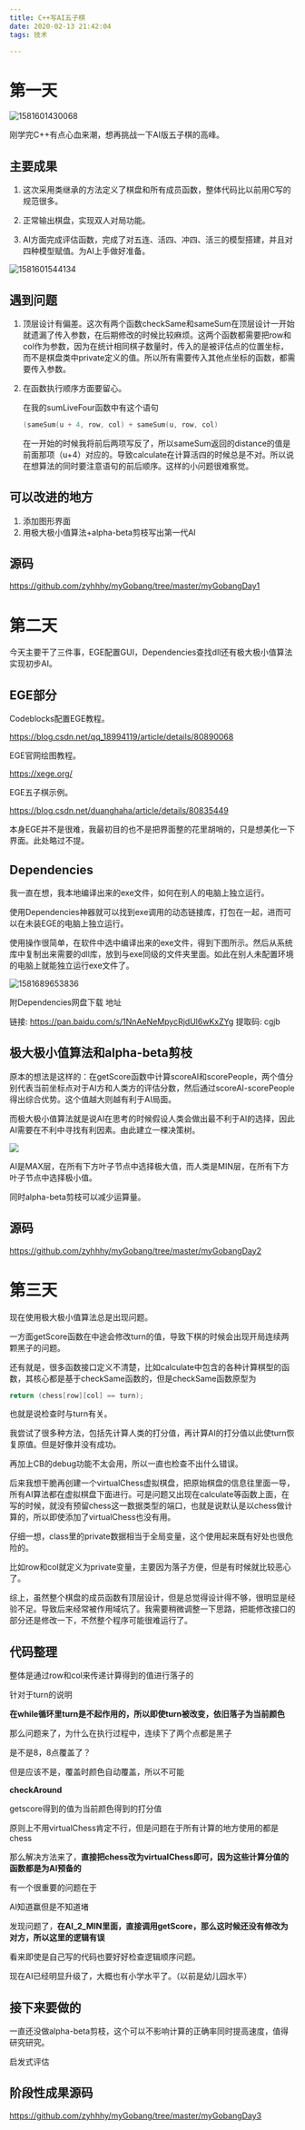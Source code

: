 ```yaml
---
title: C++写AI五子棋
date: 2020-02-13 21:42:04
tags: 技术

---
```


# 第一天

![1581601430068](1581601430068.png)

<!--more-->

刚学完C++有点心血来潮，想再挑战一下AI版五子棋的高峰。

## 主要成果

1. 这次采用类继承的方法定义了棋盘和所有成员函数，整体代码比以前用C写的规范很多。

2. 正常输出棋盘，实现双人对局功能。
3. AI方面完成评估函数，完成了对五连、活四、冲四、活三的模型搭建，并且对四种模型赋值。为AI上手做好准备。

![1581601544134](1581601544134.png)

## 遇到问题

1. 顶层设计有偏差。这次有两个函数checkSame和sameSum在顶层设计一开始就遗漏了传入参数，在后期修改的时候比较麻烦。这两个函数都需要把row和col作为参数，因为在统计相同棋子数量时，传入的是被评估点的位置坐标，而不是棋盘类中private定义的值。所以所有需要传入其他点坐标的函数，都需要传入参数。

2. 在函数执行顺序方面要留心。

   在我的sumLiveFour函数中有这个语句

   ```c++
   (sameSum(u + 4, row, col) + sameSum(u, row, col)
   ```

   在一开始的时候我将前后两项写反了，所以sameSum返回的distance的值是前面那项（u+4）对应的。导致calculate在计算活四的时候总是不对。所以说在想算法的同时要注意语句的前后顺序。这样的小问题很难察觉。

## 可以改进的地方

1. 添加图形界面
2. 用极大极小值算法+alpha-beta剪枝写出第一代AI

## 源码

https://github.com/zyhhhy/myGobang/tree/master/myGobangDay1



# 第二天

今天主要干了三件事，EGE配置GUI，Dependencies查找dll还有极大极小值算法实现初步AI。

## EGE部分

Codeblocks配置EGE教程。

https://blog.csdn.net/qq_18994119/article/details/80890068

EGE官网绘图教程。

https://xege.org/

EGE五子棋示例。

https://blog.csdn.net/duanghaha/article/details/80835449

本身EGE并不是很难，我最初目的也不是把界面整的花里胡哨的，只是想美化一下界面。此处略过不提。

## Dependencies

我一直在想，我本地编译出来的exe文件，如何在别人的电脑上独立运行。

使用Dependencies神器就可以找到exe调用的动态链接库，打包在一起，进而可以在未装EGE的电脑上独立运行。

使用操作很简单，在软件中选中编译出来的exe文件，得到下图所示。然后从系统库中复制出来需要的dll库，放到与exe同级的文件夹里面。如此在别人未配置环境的电脑上就能独立运行exe文件了。

![1581689653836](1581689653836.png)

附Dependencies网盘下载 地址

链接: https://pan.baidu.com/s/1NnAeNeMpycRjdUl6wKxZYg 提取码: cgjb 

## 极大极小值算法和alpha-beta剪枝

原本的想法是这样的：在getScore函数中计算scoreAI和scorePeople，两个值分别代表当前坐标点对于AI方和人类方的评估分数，然后通过scoreAI-scorePeople得出综合优势。这个值越大则越有利于AI局面。

而极大极小值算法就是说AI在思考的时候假设人类会做出最不利于AI的选择，因此AI需要在不利中寻找有利因素。由此建立一棵决策树。

![](maxmin.png)

AI是MAX层，在所有下方叶子节点中选择极大值，而人类是MIN层，在所有下方叶子节点中选择极小值。

同时alpha-beta剪枝可以减少运算量。



## 源码

https://github.com/zyhhhy/myGobang/tree/master/myGobangDay2

# 第三天

现在使用极大极小值算法总是出现问题。

一方面getScore函数在中途会修改turn的值，导致下棋的时候会出现开局连续两颗黑子的问题。

还有就是，很多函数接口定义不清楚，比如calculate中包含的各种计算棋型的函数，其核心都是基于checkSame函数的，但是checkSame函数原型为

```c++
return (chess[row][col] == turn);
```

也就是说检查时与turn有关。

我尝试了很多种方法，包括先计算人类的打分值，再计算AI的打分值以此使turn恢复原值。但是好像并没有成功。

再加上CB的debug功能不太会用，所以一直也检查不出什么错误。

后来我想干脆再创建一个virtualChess虚拟棋盘，把原始棋盘的信息往里面一导，所有AI算法都在虚拟棋盘下面进行。可是问题又出现在calculate等函数上面，在写的时候，就没有预留chess这一数据类型的端口，也就是说默认是以chess做计算的，所以即使添加了virtualChess也没有用。

仔细一想，class里的private数据相当于全局变量，这个使用起来既有好处也很危险的。

比如row和col就定义为private变量，主要因为落子方便，但是有时候就比较恶心了。

综上，虽然整个棋盘的成员函数有顶层设计，但是总觉得设计得不够，很明显是经验不足。导致后来经常被作用域坑了。我需要稍微调整一下思路，把能修改接口的部分还是修改一下，不然整个程序可能很难运行了。

## 代码整理

整体是通过row和col来传递计算得到的值进行落子的

针对于turn的说明

**在while循环里turn是不起作用的，所以即使turn被改变，依旧落子为当前颜色**

那么问题来了，为什么在执行过程中，连续下了两个点都是黑子

是不是8，8点覆盖了？

但是应该不是，覆盖时颜色自动覆盖，所以不可能

**checkAround**

getscore得到的值为当前颜色得到的打分值

原则上不用virtualChess肯定不行，但是问题在于所有计算的地方使用的都是chess

那么解决方法来了，**直接把chess改为virtualChess即可，因为这些计算分值的函数都是为AI预备的**

有一个很重要的问题在于

AI知道赢但是不知道堵

发现问题了，**在AI_2_MIN里面，直接调用getScore，那么这时候还没有修改为对方，所以这里的逻辑有误**

看来即使是自己写的代码也要好好检查逻辑顺序问题。

现在AI已经明显升级了，大概也有小学水平了。（以前是幼儿园水平）

## 接下来要做的

一直还没做alpha-beta剪枝，这个可以不影响计算的正确率同时提高速度，值得研究研究。

启发式评估

## 阶段性成果源码

https://github.com/zyhhhy/myGobang/tree/master/myGobangDay3



